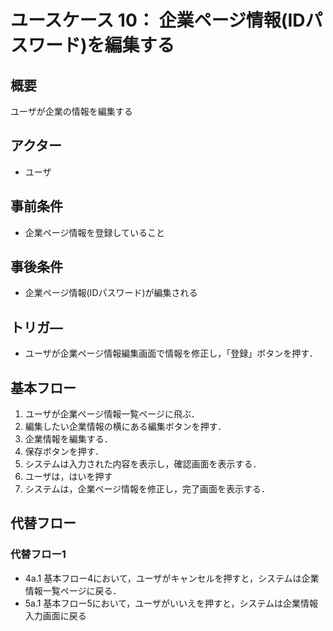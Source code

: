 # ユースケース 10： 企業ページ情報(IDパスワード)を編集する

## 概要
ユーザが企業の情報を編集する

## アクター
- ユーザ

## 事前条件
- 企業ページ情報を登録していること

## 事後条件
- 企業ページ情報(IDパスワード)が編集される

## トリガ―
- ユーザが企業ページ情報編集画面で情報を修正し，「登録」ボタンを押す．

## 基本フロー
1. ユーザが企業ページ情報一覧ページに飛ぶ．
2. 編集したい企業情報の横にある編集ボタンを押す．
3. 企業情報を編集する．
4. 保存ボタンを押す．
5. システムは入力された内容を表示し，確認画面を表示する．
6. ユーザは，はいを押す
7. システムは，企業ページ情報を修正し，完了画面を表示する．


## 代替フロー
### 代替フロー1
- 4a.1  基本フロー4において，ユーザがキャンセルを押すと，システムは企業情報一覧ページに戻る．
- 5a.1  基本フロー5において，ユーザがいいえを押すと，システムは企業情報入力画面に戻る